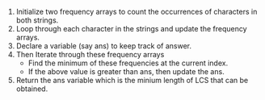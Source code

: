 1. Initialize two frequency arrays to count the occurrences of characters in both strings.
2. Loop through each character in the strings and update the frequency arrays.
3. Declare a variable (say ans) to keep track of answer.
4. Then Iterate through these frequency arrays
   - Find the minimum of these frequencies at the current index.
   - If the above value is greater than ans, then update the ans.
5. Return the ans variable which is the minium length of LCS that can be obtained.
